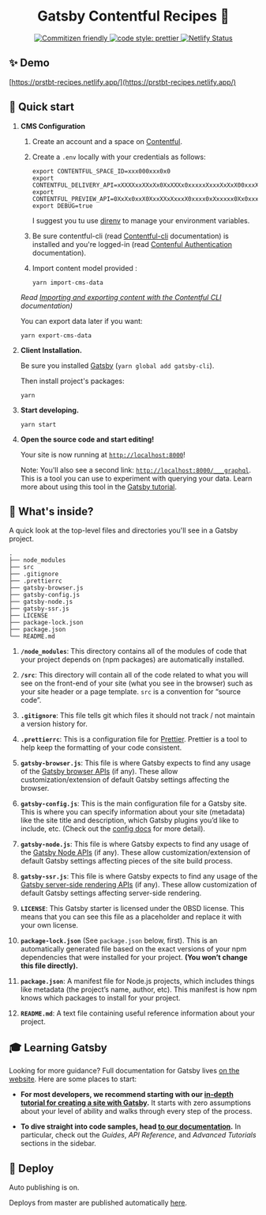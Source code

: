 <h1 align="center">Gatsby Contentful Recipes 👋</h1>

<p align="center">
    <a href="http://commitizen.github.io/cz-cli/" target="_blank">
        <img alt="Commitizen friendly" src="https://img.shields.io/badge/commitizen-friendly-brightgreen.svg"/>
    </a>
    <a href="https://github.com/prettier/prettier" target="_blank">
        <img alt="code style: prettier" src="https://img.shields.io/badge/code_style-prettier-ff69b4.svg?style=flat-square">
    </a>
    <a href="https://app.netlify.com/sites/prstbt-recipes/deploys" target="_blank">
        <img alt="Netlify Status" src="https://api.netlify.com/api/v1/badges/cd827ace-5367-42b0-bc5a-14b0be709ff6/deploy-status">
    </a>
</p>

## ✨ Demo

[https://prstbt-recipes.netlify.app/](https://prstbt-recipes.netlify.app/)

## 🚀 Quick start

1.  **CMS Configuration**

    1. Create an account and a space on [Contentful](https://www.contentful.com/).

    2. Create a `.env` locally with your credentials as follows:

       ```shell
       export CONTENTFUL_SPACE_ID=xxx000xxx0x0
       export CONTENTFUL_DELIVERY_API=xXXXXxxXXxXx0XxXXXx0xxxxxXxxxXxXxX00xxxXXxX
       export CONTENTFUL_PREVIEW_API=0XxXx0xxX0XxxXXxXxxxX0xxxx0xXxxxxx0Xx0xxx0x
       export DEBUG=true
       ```

       I suggest you tu use [direnv](https://direnv.net/) to manage your environment variables.

    3. Be sure contentful-cli (read [Contentful-cli](https://www.contentful.com/developers/docs/tutorials/cli/installation/) documentation) is installed and you're logged-in (read [Contenful Authentication](https://www.contentful.com/developers/docs/tutorials/cli/authentication/) documentation).

    4. Import content model provided :

       ```shell
       yarn import-cms-data
       ```

    <em>Read [Importing and exporting content with the Contentful CLI](https://www.contentful.com/developers/docs/tutorials/cli/import-and-export/) documentation)</em>

    You can export data later if you want:

    ```shell
    yarn export-cms-data
    ```

2.  **Client Installation.**

    Be sure you installed [Gatsby](https://www.gatsbyjs.com/) (`yarn global add gatsby-cli`).

    Then install project's packages:

    ```shell
    yarn
    ```

3.  **Start developing.**

    ```shell
    yarn start
    ```

4.  **Open the source code and start editing!**

    Your site is now running at [`http://localhost:8000`](http://localhost:8000)!

    Note: You'll also see a second link: [`http://localhost:8000/___graphql`](http://localhost:8000/___graphql). This is a tool you can use to experiment with querying your data. Learn more about using this tool in the [Gatsby tutorial](https://www.gatsbyjs.com/tutorial/part-five/#introducing-graphiql).

## 🧐 What's inside?

A quick look at the top-level files and directories you'll see in a Gatsby project.

    .
    ├── node_modules
    ├── src
    ├── .gitignore
    ├── .prettierrc
    ├── gatsby-browser.js
    ├── gatsby-config.js
    ├── gatsby-node.js
    ├── gatsby-ssr.js
    ├── LICENSE
    ├── package-lock.json
    ├── package.json
    └── README.md

1.  **`/node_modules`**: This directory contains all of the modules of code that your project depends on (npm packages) are automatically installed.

2.  **`/src`**: This directory will contain all of the code related to what you will see on the front-end of your site (what you see in the browser) such as your site header or a page template. `src` is a convention for “source code”.

3.  **`.gitignore`**: This file tells git which files it should not track / not maintain a version history for.

4.  **`.prettierrc`**: This is a configuration file for [Prettier](https://prettier.io/). Prettier is a tool to help keep the formatting of your code consistent.

5.  **`gatsby-browser.js`**: This file is where Gatsby expects to find any usage of the [Gatsby browser APIs](https://www.gatsbyjs.com/docs/browser-apis/) (if any). These allow customization/extension of default Gatsby settings affecting the browser.

6.  **`gatsby-config.js`**: This is the main configuration file for a Gatsby site. This is where you can specify information about your site (metadata) like the site title and description, which Gatsby plugins you’d like to include, etc. (Check out the [config docs](https://www.gatsbyjs.com/docs/gatsby-config/) for more detail).

7.  **`gatsby-node.js`**: This file is where Gatsby expects to find any usage of the [Gatsby Node APIs](https://www.gatsbyjs.com/docs/node-apis/) (if any). These allow customization/extension of default Gatsby settings affecting pieces of the site build process.

8.  **`gatsby-ssr.js`**: This file is where Gatsby expects to find any usage of the [Gatsby server-side rendering APIs](https://www.gatsbyjs.com/docs/ssr-apis/) (if any). These allow customization of default Gatsby settings affecting server-side rendering.

9.  **`LICENSE`**: This Gatsby starter is licensed under the 0BSD license. This means that you can see this file as a placeholder and replace it with your own license.

10. **`package-lock.json`** (See `package.json` below, first). This is an automatically generated file based on the exact versions of your npm dependencies that were installed for your project. **(You won’t change this file directly).**

11. **`package.json`**: A manifest file for Node.js projects, which includes things like metadata (the project’s name, author, etc). This manifest is how npm knows which packages to install for your project.

12. **`README.md`**: A text file containing useful reference information about your project.

## 🎓 Learning Gatsby

Looking for more guidance? Full documentation for Gatsby lives [on the website](https://www.gatsbyjs.com/). Here are some places to start:

- **For most developers, we recommend starting with our [in-depth tutorial for creating a site with Gatsby](https://www.gatsbyjs.com/tutorial/).** It starts with zero assumptions about your level of ability and walks through every step of the process.

- **To dive straight into code samples, head [to our documentation](https://www.gatsbyjs.com/docs/).** In particular, check out the _Guides_, _API Reference_, and _Advanced Tutorials_ sections in the sidebar.

## 💫 Deploy

Auto publishing is on.

Deploys from master are published automatically [here](https://prstbt-recipes.netlify.app/fr-FR/).
